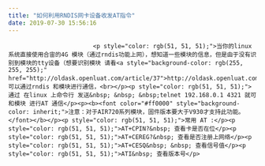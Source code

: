 ```yaml
---
title: "如何利用RNDIS网卡设备收发AT指令"
date: 2019-07-30 15:56:16
---
```



                            <p style="color: rgb(51, 51, 51);">当你的linux系统直接使用合宙的4G 模块（通过rndis功能上网），想知道一些模块的信息，但是由于没有识别到模块的tty设备（想要识别模块 请看<a style="background-color: rgb(255, 255, 255);" href="http://oldask.openluat.com/article/37">http://oldask.openluat.com/article/37</a>&nbsp;），可以通过rndis 和模块进行通信，<br></p><p style="color: rgb(51, 51, 51);">通过 在linux 上命令行 发送&nbsp; &nbsp; &nbsp;telnet 192.168.0.1 4321 就可和模块 进行AT 通信</p><p><b><font color="#ff0000" style="background-color: inherit;">注意：对于AIR720系列模块，固件版本要大于V930才支持此功能。</font></b></p><p style="color: rgb(51, 51, 51);">常用 AT :</p><p style="color: rgb(51, 51, 51);">AT+CPIN?&nbsp; 查看卡是否在位</p><p style="color: rgb(51, 51, 51);">AT+CEREG?&nbsp; 查看是否注册上网络</p><p style="color: rgb(51, 51, 51);">AT+CESQ&nbsp; &nbsp; 查看信号值</p><p style="color: rgb(51, 51, 51);">ATI&nbsp; 查看版本号</p>
